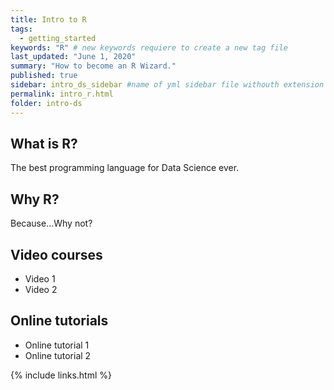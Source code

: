 ```yaml
---
title: Intro to R
tags:
  - getting_started
keywords: "R" # new keywords requiere to create a new tag file
last_updated: "June 1, 2020"
summary: "How to become an R Wizard."
published: true
sidebar: intro_ds_sidebar #name of yml sidebar file withouth extension
permalink: intro_r.html
folder: intro-ds
---
```


## What is R?

The best programming language for Data Science ever.

## Why R?

Because...Why not?

## Video courses

* Video 1
* Video 2

## Online tutorials

* Online tutorial 1
* Online tutorial 2

{% include links.html %}
